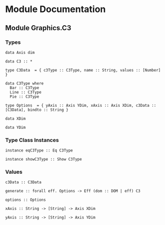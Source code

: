 # Module Documentation

## Module Graphics.C3

### Types

    data Axis dim

    data C3 :: *

    type C3Data  = { c3Type :: C3Type, name :: String, values :: [Number] }

    data C3Type where
      Bar :: C3Type
      Line :: C3Type
      Pie :: C3Type

    type Options  = { yAxis :: Axis YDim, xAxis :: Axis XDim, c3Data :: [C3Data], bindto :: String }

    data XDim

    data YDim


### Type Class Instances

    instance eqC3Type :: Eq C3Type

    instance showC3Type :: Show C3Type


### Values

    c3Data :: C3Data

    generate :: forall eff. Options -> Eff (dom :: DOM | eff) C3

    options :: Options

    xAxis :: String -> [String] -> Axis XDim

    yAxis :: String -> [String] -> Axis YDim



